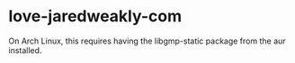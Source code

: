 # love-jaredweakly-com

On Arch Linux, this requires having the libgmp-static package from the aur installed.
